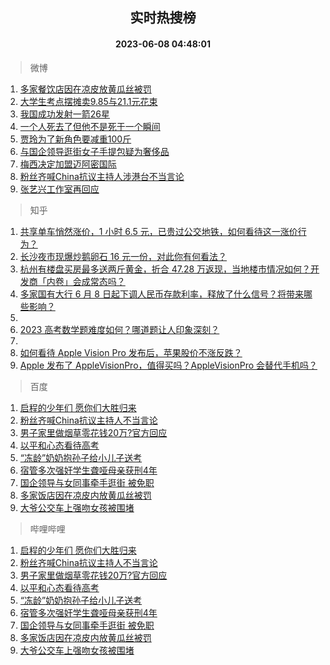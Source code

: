 <div align="center"><h2>实时热搜榜</h2><h4>2023-06-08 04:48:01</h4></div>

> 微博  

1. [多家餐饮店因在凉皮放黄瓜丝被罚](https://s.weibo.com/weibo?q=%23%E5%A4%9A%E5%AE%B6%E9%A4%90%E9%A5%AE%E5%BA%97%E5%9B%A0%E5%9C%A8%E5%87%89%E7%9A%AE%E6%94%BE%E9%BB%84%E7%93%9C%E4%B8%9D%E8%A2%AB%E7%BD%9A%23&t=31&band_rank=1&Refer=top)<br />
2. [大学生考点摆摊卖9.85与21.1元花束](https://s.weibo.com/weibo?q=%23%E5%A4%A7%E5%AD%A6%E7%94%9F%E8%80%83%E7%82%B9%E6%91%86%E6%91%8A%E5%8D%969.85%E4%B8%8E21.1%E5%85%83%E8%8A%B1%E6%9D%9F%23&t=31&band_rank=2&Refer=top)<br />
3. [我国成功发射一箭26星](https://s.weibo.com/weibo?q=%23%E6%88%91%E5%9B%BD%E6%88%90%E5%8A%9F%E5%8F%91%E5%B0%84%E4%B8%80%E7%AE%AD26%E6%98%9F%23&t=31&band_rank=3&Refer=top)<br />
4. [一个人死去了但他不是死于一个瞬间](https://s.weibo.com/weibo?q=%E4%B8%80%E4%B8%AA%E4%BA%BA%E6%AD%BB%E5%8E%BB%E4%BA%86%E4%BD%86%E4%BB%96%E4%B8%8D%E6%98%AF%E6%AD%BB%E4%BA%8E%E4%B8%80%E4%B8%AA%E7%9E%AC%E9%97%B4&t=31&band_rank=4&Refer=top)<br />
5. [贾玲为了新角色要减重100斤](https://s.weibo.com/weibo?q=%23%E8%B4%BE%E7%8E%B2%E4%B8%BA%E4%BA%86%E6%96%B0%E8%A7%92%E8%89%B2%E8%A6%81%E5%87%8F%E9%87%8D100%E6%96%A4%23&t=31&band_rank=5&Refer=top)<br />
6. [与国企领导逛街女子手提包疑为奢侈品](https://s.weibo.com/weibo?q=%23%E4%B8%8E%E5%9B%BD%E4%BC%81%E9%A2%86%E5%AF%BC%E9%80%9B%E8%A1%97%E5%A5%B3%E5%AD%90%E6%89%8B%E6%8F%90%E5%8C%85%E7%96%91%E4%B8%BA%E5%A5%A2%E4%BE%88%E5%93%81%23&t=31&band_rank=6&Refer=top)<br />
7. [梅西决定加盟迈阿密国际](https://s.weibo.com/weibo?q=%23%E6%A2%85%E8%A5%BF%E5%86%B3%E5%AE%9A%E5%8A%A0%E7%9B%9F%E8%BF%88%E9%98%BF%E5%AF%86%E5%9B%BD%E9%99%85%23&t=31&band_rank=7&Refer=top)<br />
8. [粉丝齐喊China抗议主持人涉港台不当言论](https://s.weibo.com/weibo?q=%23%E7%B2%89%E4%B8%9D%E9%BD%90%E5%96%8AChina%E6%8A%97%E8%AE%AE%E4%B8%BB%E6%8C%81%E4%BA%BA%E6%B6%89%E6%B8%AF%E5%8F%B0%E4%B8%8D%E5%BD%93%E8%A8%80%E8%AE%BA%23&t=31&band_rank=8&Refer=top)<br />
9. [张艺兴工作室再回应](https://s.weibo.com/weibo?q=%23%E5%BC%A0%E8%89%BA%E5%85%B4%E5%B7%A5%E4%BD%9C%E5%AE%A4%E5%86%8D%E5%9B%9E%E5%BA%94%23&t=31&band_rank=9&Refer=top)<br />

> 知乎  

1. [共享单车悄然涨价，1 小时 6.5 元，已贵过公交地铁，如何看待这一涨价行为？](https://www.zhihu.com/question/605241957)<br />
2. [长沙夜市现爆炒鹅卵石 16 元一份，对此你有何看法？](https://www.zhihu.com/question/604881315)<br />
3. [杭州有楼盘买房最多送两斤黄金，折合 47.28 万返现，当地楼市情况如何？开发商「内卷」会成常态吗？](https://www.zhihu.com/question/605337792)<br />
4. [多家国有大行 6 月 8 日起下调人民币存款利率，释放了什么信号？将带来哪些影响？](https://www.zhihu.com/question/605298719)<br />
5. []()<br />
6. [2023 高考数学题难度如何？哪道题让人印象深刻？](https://www.zhihu.com/question/605281198)<br />
7. []()<br />
8. [如何看待 Apple Vision Pro 发布后，苹果股价不涨反跌？](https://www.zhihu.com/question/604993519)<br />
9. [Apple 发布了 AppleVisionPro，值得买吗？AppleVisionPro 会替代手机吗？](https://www.zhihu.com/question/605061233)<br />

> 百度  

1. [启程的少年们 愿你们大胜归来](https://www.baidu.com/s?wd=%E5%90%AF%E7%A8%8B%E7%9A%84%E5%B0%91%E5%B9%B4%E4%BB%AC+%E6%84%BF%E4%BD%A0%E4%BB%AC%E5%A4%A7%E8%83%9C%E5%BD%92%E6%9D%A5&sa=fyb_news&rsv_dl=fyb_news)<br />
2. [粉丝齐喊China抗议主持人不当言论](https://www.baidu.com/s?wd=%E7%B2%89%E4%B8%9D%E9%BD%90%E5%96%8AChina%E6%8A%97%E8%AE%AE%E4%B8%BB%E6%8C%81%E4%BA%BA%E4%B8%8D%E5%BD%93%E8%A8%80%E8%AE%BA&sa=fyb_news&rsv_dl=fyb_news)<br />
3. [男子家里做烟草零花钱20万?官方回应](https://www.baidu.com/s?wd=%E7%94%B7%E5%AD%90%E5%AE%B6%E9%87%8C%E5%81%9A%E7%83%9F%E8%8D%89%E9%9B%B6%E8%8A%B1%E9%92%B120%E4%B8%87%3F%E5%AE%98%E6%96%B9%E5%9B%9E%E5%BA%94&sa=fyb_news&rsv_dl=fyb_news)<br />
4. [以平和心态看待高考](https://www.baidu.com/s?wd=%E4%BB%A5%E5%B9%B3%E5%92%8C%E5%BF%83%E6%80%81%E7%9C%8B%E5%BE%85%E9%AB%98%E8%80%83&sa=fyb_news&rsv_dl=fyb_news)<br />
5. [“冻龄”奶奶抱孙子给小儿子送考](https://www.baidu.com/s?wd=%E2%80%9C%E5%86%BB%E9%BE%84%E2%80%9D%E5%A5%B6%E5%A5%B6%E6%8A%B1%E5%AD%99%E5%AD%90%E7%BB%99%E5%B0%8F%E5%84%BF%E5%AD%90%E9%80%81%E8%80%83&sa=fyb_news&rsv_dl=fyb_news)<br />
6. [宿管多次强奸学生聋哑母亲获刑4年](https://www.baidu.com/s?wd=%E5%AE%BF%E7%AE%A1%E5%A4%9A%E6%AC%A1%E5%BC%BA%E5%A5%B8%E5%AD%A6%E7%94%9F%E8%81%8B%E5%93%91%E6%AF%8D%E4%BA%B2%E8%8E%B7%E5%88%914%E5%B9%B4&sa=fyb_news&rsv_dl=fyb_news)<br />
7. [国企领导与女同事牵手逛街 被免职](https://www.baidu.com/s?wd=%E5%9B%BD%E4%BC%81%E9%A2%86%E5%AF%BC%E4%B8%8E%E5%A5%B3%E5%90%8C%E4%BA%8B%E7%89%B5%E6%89%8B%E9%80%9B%E8%A1%97+%E8%A2%AB%E5%85%8D%E8%81%8C&sa=fyb_news&rsv_dl=fyb_news)<br />
8. [多家饭店因在凉皮内放黄瓜丝被罚](https://www.baidu.com/s?wd=%E5%A4%9A%E5%AE%B6%E9%A5%AD%E5%BA%97%E5%9B%A0%E5%9C%A8%E5%87%89%E7%9A%AE%E5%86%85%E6%94%BE%E9%BB%84%E7%93%9C%E4%B8%9D%E8%A2%AB%E7%BD%9A&sa=fyb_news&rsv_dl=fyb_news)<br />
9. [大爷公交车上强吻女孩被围堵](https://www.baidu.com/s?wd=%E5%A4%A7%E7%88%B7%E5%85%AC%E4%BA%A4%E8%BD%A6%E4%B8%8A%E5%BC%BA%E5%90%BB%E5%A5%B3%E5%AD%A9%E8%A2%AB%E5%9B%B4%E5%A0%B5&sa=fyb_news&rsv_dl=fyb_news)<br />

> 哔哩哔哩  

1. [启程的少年们 愿你们大胜归来](https://www.baidu.com/s?wd=%E5%90%AF%E7%A8%8B%E7%9A%84%E5%B0%91%E5%B9%B4%E4%BB%AC+%E6%84%BF%E4%BD%A0%E4%BB%AC%E5%A4%A7%E8%83%9C%E5%BD%92%E6%9D%A5&sa=fyb_news&rsv_dl=fyb_news)<br />
2. [粉丝齐喊China抗议主持人不当言论](https://www.baidu.com/s?wd=%E7%B2%89%E4%B8%9D%E9%BD%90%E5%96%8AChina%E6%8A%97%E8%AE%AE%E4%B8%BB%E6%8C%81%E4%BA%BA%E4%B8%8D%E5%BD%93%E8%A8%80%E8%AE%BA&sa=fyb_news&rsv_dl=fyb_news)<br />
3. [男子家里做烟草零花钱20万?官方回应](https://www.baidu.com/s?wd=%E7%94%B7%E5%AD%90%E5%AE%B6%E9%87%8C%E5%81%9A%E7%83%9F%E8%8D%89%E9%9B%B6%E8%8A%B1%E9%92%B120%E4%B8%87%3F%E5%AE%98%E6%96%B9%E5%9B%9E%E5%BA%94&sa=fyb_news&rsv_dl=fyb_news)<br />
4. [以平和心态看待高考](https://www.baidu.com/s?wd=%E4%BB%A5%E5%B9%B3%E5%92%8C%E5%BF%83%E6%80%81%E7%9C%8B%E5%BE%85%E9%AB%98%E8%80%83&sa=fyb_news&rsv_dl=fyb_news)<br />
5. [“冻龄”奶奶抱孙子给小儿子送考](https://www.baidu.com/s?wd=%E2%80%9C%E5%86%BB%E9%BE%84%E2%80%9D%E5%A5%B6%E5%A5%B6%E6%8A%B1%E5%AD%99%E5%AD%90%E7%BB%99%E5%B0%8F%E5%84%BF%E5%AD%90%E9%80%81%E8%80%83&sa=fyb_news&rsv_dl=fyb_news)<br />
6. [宿管多次强奸学生聋哑母亲获刑4年](https://www.baidu.com/s?wd=%E5%AE%BF%E7%AE%A1%E5%A4%9A%E6%AC%A1%E5%BC%BA%E5%A5%B8%E5%AD%A6%E7%94%9F%E8%81%8B%E5%93%91%E6%AF%8D%E4%BA%B2%E8%8E%B7%E5%88%914%E5%B9%B4&sa=fyb_news&rsv_dl=fyb_news)<br />
7. [国企领导与女同事牵手逛街 被免职](https://www.baidu.com/s?wd=%E5%9B%BD%E4%BC%81%E9%A2%86%E5%AF%BC%E4%B8%8E%E5%A5%B3%E5%90%8C%E4%BA%8B%E7%89%B5%E6%89%8B%E9%80%9B%E8%A1%97+%E8%A2%AB%E5%85%8D%E8%81%8C&sa=fyb_news&rsv_dl=fyb_news)<br />
8. [多家饭店因在凉皮内放黄瓜丝被罚](https://www.baidu.com/s?wd=%E5%A4%9A%E5%AE%B6%E9%A5%AD%E5%BA%97%E5%9B%A0%E5%9C%A8%E5%87%89%E7%9A%AE%E5%86%85%E6%94%BE%E9%BB%84%E7%93%9C%E4%B8%9D%E8%A2%AB%E7%BD%9A&sa=fyb_news&rsv_dl=fyb_news)<br />
9. [大爷公交车上强吻女孩被围堵](https://www.baidu.com/s?wd=%E5%A4%A7%E7%88%B7%E5%85%AC%E4%BA%A4%E8%BD%A6%E4%B8%8A%E5%BC%BA%E5%90%BB%E5%A5%B3%E5%AD%A9%E8%A2%AB%E5%9B%B4%E5%A0%B5&sa=fyb_news&rsv_dl=fyb_news)<br />

